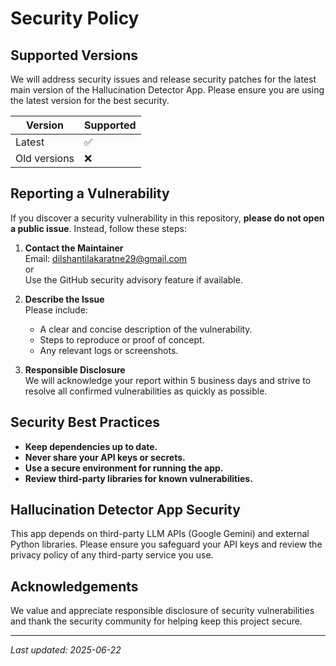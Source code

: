 # Security Policy

## Supported Versions

We will address security issues and release security patches for the latest main version of the Hallucination Detector App. Please ensure you are using the latest version for the best security.

| Version | Supported          |
| ------- | ----------------- |
| Latest  | :white_check_mark: |
| Old versions | :x:         |

## Reporting a Vulnerability

If you discover a security vulnerability in this repository, **please do not open a public issue**. Instead, follow these steps:

1. **Contact the Maintainer**  
   Email: dilshantilakaratne29@gmail.com  
   or  
   Use the GitHub security advisory feature if available.

2. **Describe the Issue**  
   Please include:
   - A clear and concise description of the vulnerability.
   - Steps to reproduce or proof of concept.
   - Any relevant logs or screenshots.

3. **Responsible Disclosure**  
   We will acknowledge your report within 5 business days and strive to resolve all confirmed vulnerabilities as quickly as possible.

## Security Best Practices

- **Keep dependencies up to date.**
- **Never share your API keys or secrets.**
- **Use a secure environment for running the app.**
- **Review third-party libraries for known vulnerabilities.**

## Hallucination Detector App Security

This app depends on third-party LLM APIs (Google Gemini) and external Python libraries. Please ensure you safeguard your API keys and review the privacy policy of any third-party service you use.

## Acknowledgements

We value and appreciate responsible disclosure of security vulnerabilities and thank the security community for helping keep this project secure.

---
_Last updated: 2025-06-22_
